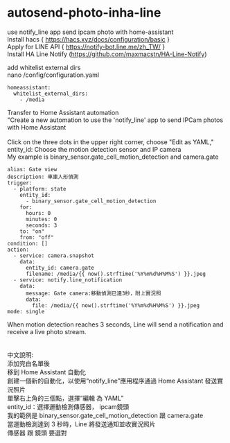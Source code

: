 # autosend-photo-inha-line
use notify_line app send ipcam photo with home-assistant</br>
Install hacs { https://hacs.xyz/docs/configuration/basic }</br>
Apply for LINE API { https://notify-bot.line.me/zh_TW/ }</br>
Install HA Line Notify (https://github.com/maxmacstn/HA-Line-Notify)</br>

add whitelist external dirs</br>
nano /config/configuration.yaml</br>
```
homeassistant:
  whitelist_external_dirs:
    - /media
```
Transfer to Home Assistant automation</br>
"Create a new automation to use the 'notify_line' app to send IPCam photos with Home Assistant</br>
</br>
Click on the three dots in the upper right corner, choose "Edit as YAML," </br>
entity_id: Choose the motion detection sensor and IP camera</br>
My example is binary_sensor.gate_cell_motion_detection and camera.gate</br>

```
alias: Gate view
description: 車庫人形偵測
trigger:
  - platform: state
    entity_id:
      - binary_sensor.gate_cell_motion_detection
    for:
      hours: 0
      minutes: 0
      seconds: 3
    to: "on"
    from: "off"
condition: []
action:
  - service: camera.snapshot
    data:
      entity_id: camera.gate
      filename: /media/{{ now().strftime('%Y%m%d%H%M%S') }}.jpeg
  - service: notify.line_notification
    data:
      message: Gate camera:移動偵測已達3秒，附上實況照
      data:
        file: /media/{{ now().strftime('%Y%m%d%H%M%S') }}.jpeg
mode: single
```
When motion detection reaches 3 seconds, Line will send a notification and receive a live photo stream.</br></br></br>
中文說明:</br>
添加完白名單後</br>
移到 Home Assistant 自動化</br>
創建一個新的自動化，以使用“notify_line”應用程序通過 Home Assistant 發送實況照片</br>
單擊右上角的三個點，選擇“編輯 為 YAML”</br>
entity_id：選擇運動檢測傳感器， ipcam鏡頭</br>
我的範例是 binary_sensor.gate_cell_motion_detection 跟 camera.gate</br>
當運動檢測達到 3 秒時，Line 將發送通知並收實況照片</br>
傳感器 跟 鏡頭 要選對
